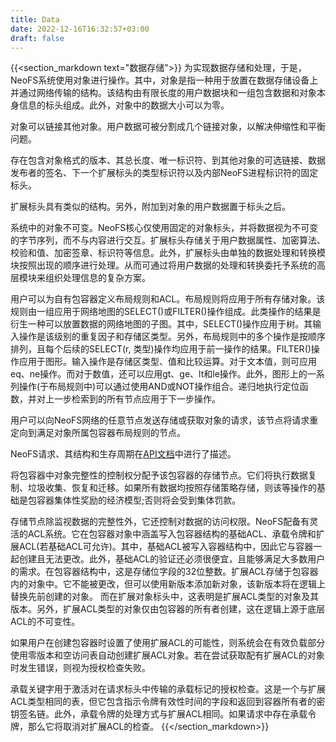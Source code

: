 ```yaml
---
title: Data
date: 2022-12-16T16:32:57+03:00
draft: false
---
```


{{<section_markdown text="数据存储">}}
  为实现数据存储和处理，于是，NeoFS系统使用对象进行操作。其中，对象是指一种用于放置在数据存储设备上并通过网络传输的结构。该结构由有限长度的用户数据块和一组包含数据和对象本身信息的标头组成。此外，对象中的数据大小可以为零。

  对象可以链接其他对象。用户数据可被分割成几个链接对象，以解决伸缩性和平衡问题。

  存在包含对象格式的版本、其总长度、唯一标识符、到其他对象的可选链接、数据发布者的签名、下一个扩展标头的类型标识符以及内部NeoFS进程标识符的固定标头。

  扩展标头具有类似的结构。另外，附加到对象的用户数据置于标头之后。

  系统中的对象不可变。NeoFS核心仅使用固定的对象标头，并将数据视为不可变的字节序列，而不与内容进行交互。扩展标头存储关于用户数据属性、加密算法、校验和值、加密签章、标识符等信息。此外，扩展标头由单独的数据处理和转换模块按照出现的顺序进行处理。从而可通过将用户数据的处理和转换委托予系统的高层模块来组织处理信息的复杂方案。

  用户可以为自有包容器定义布局规则和ACL。布局规则将应用于所有存储对象。该规则由一组应用于网络地图的SELECT()或FILTER()操作组成。此类操作的结果是衍生一种可以放置数据的网络地图的子图。其中，SELECT()操作应用于树。其输入操作是该级别的重复因子和存储区类型。另外，布局规则中的多个操作是按顺序排列，且每个后续的SELECT(r, 类型)操作均应用于前一操作的结果。FILTER()操作应用于图形。输入操作是存储区类型、值和比较运算。对于文本值，则可应用eq、ne操作。而对于数值，还可以应用gt、ge、lt和le操作。此外，图形上的一系列操作(于布局规则中)可以通过使用AND或NOT操作组合。递归地执行定位函数，并对上一步检索到的所有节点应用于下一步操作。

  用户可以向NeoFS网络的任意节点发送存储或获取对象的请求，该节点将请求重定向到满足对象所属包容器布局规则的节点。

  NeoFS请求、其结构和生存周期在[API文档](https://github.com/nspcc-dev/neofs-api/tree/master/proto-docs)中进行了描述。

  将包容器中对象完整性的控制权分配予该包容器的存储节点。它们将执行数据复制、垃圾收集、恢复和迁移。如果所有数据均按照存储策略存储，则该等操作的基础是包容器集体性奖励的经济模型;否则将会受到集体罚款。

  存储节点除监视数据的完整性外，它还控制对数据的访问权限。NeoFS配备有灵活的ACL系统。它在包容器对象中涵盖写入包容器结构的基础ACL、承载令牌和扩展ACL(若基础ACL可允许)。其中，基础ACL被写入容器结构中，因此它与容器一起创建且无法更改。此外，基础ACL的验证还必须很便宜，且能够满足大多数用户的需求。在包容器结构中，这是存储位字段的32位整数。扩展ACL存储于包容器内的对象中。它不能被更改，但可以使用新版本添加新对象，该新版本将在逻辑上替换先前创建的对象。 而在扩展对象标头中，这表明是扩展ACL类型的对象及其版本。另外，扩展ACL类型的对象仅由包容器的所有者创建，这在逻辑上源于底层ACL的不可变性。

  如果用户在创建包容器时设置了使用扩展ACL的可能性，则系统会在有效负载部分使用零版本和空访问表自动创建扩展ACL对象。若在尝试获取配有扩展ACL的对象时发生错误，则视为授权检查失败。

  承载关键字用于激活对在请求标头中传输的承载标记的授权检查。这是一个与扩展ACL类型相同的表，但它包含指示令牌有效性时间的字段和返回到容器所有者的密钥签名链。此外，承载令牌的处理方式与扩展ACL相同。如果请求中存在承载令牌，那么它将取消对扩展ACL的检查。
{{</section_markdown>}}
